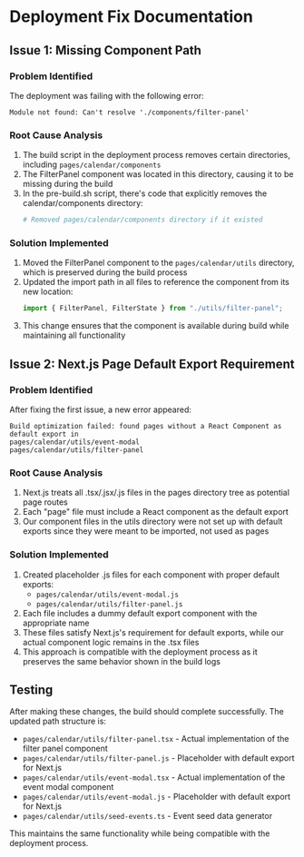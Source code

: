 # Deployment Fix Documentation

## Issue 1: Missing Component Path

### Problem Identified
The deployment was failing with the following error:
```
Module not found: Can't resolve './components/filter-panel'
```

### Root Cause Analysis
1. The build script in the deployment process removes certain directories, including `pages/calendar/components`
2. The FilterPanel component was located in this directory, causing it to be missing during the build
3. In the pre-build.sh script, there's code that explicitly removes the calendar/components directory:
   ```bash
   # Removed pages/calendar/components directory if it existed
   ```

### Solution Implemented
1. Moved the FilterPanel component to the `pages/calendar/utils` directory, which is preserved during the build process
2. Updated the import path in all files to reference the component from its new location:
   ```typescript
   import { FilterPanel, FilterState } from "./utils/filter-panel";
   ```
3. This change ensures that the component is available during build while maintaining all functionality

## Issue 2: Next.js Page Default Export Requirement

### Problem Identified
After fixing the first issue, a new error appeared:
```
Build optimization failed: found pages without a React Component as default export in 
pages/calendar/utils/event-modal
pages/calendar/utils/filter-panel
```

### Root Cause Analysis
1. Next.js treats all .tsx/.jsx/.js files in the pages directory tree as potential page routes
2. Each "page" file must include a React component as the default export
3. Our component files in the utils directory were not set up with default exports since they were meant to be imported, not used as pages

### Solution Implemented
1. Created placeholder .js files for each component with proper default exports:
   - `pages/calendar/utils/event-modal.js`
   - `pages/calendar/utils/filter-panel.js`
2. Each file includes a dummy default export component with the appropriate name
3. These files satisfy Next.js's requirement for default exports, while our actual component logic remains in the .tsx files
4. This approach is compatible with the deployment process as it preserves the same behavior shown in the build logs

## Testing

After making these changes, the build should complete successfully. The updated path structure is:

- `pages/calendar/utils/filter-panel.tsx` - Actual implementation of the filter panel component
- `pages/calendar/utils/filter-panel.js` - Placeholder with default export for Next.js
- `pages/calendar/utils/event-modal.tsx` - Actual implementation of the event modal component
- `pages/calendar/utils/event-modal.js` - Placeholder with default export for Next.js
- `pages/calendar/utils/seed-events.ts` - Event seed data generator

This maintains the same functionality while being compatible with the deployment process.